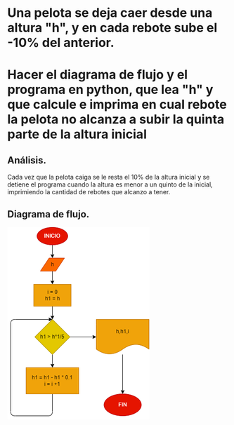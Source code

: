 # Una pelota se deja caer desde una altura "h", y en cada rebote sube el -10% del anterior.
# Hacer el diagrama de flujo y el programa en python, que lea "h" y que calcule e imprima en cual rebote la pelota no alcanza a subir la quinta parte de la altura inicial


## Análisis.
 Cada vez que la pelota caiga se le resta el 10% de la altura inicial y se detiene el programa cuando la altura es menor a un quinto de la inicial, imprimiendo la cantidad de rebotes que alcanzo a tener.




## Diagrama de flujo.

![Diagrama flujo](diagrama.png "Diagrama de flujo")